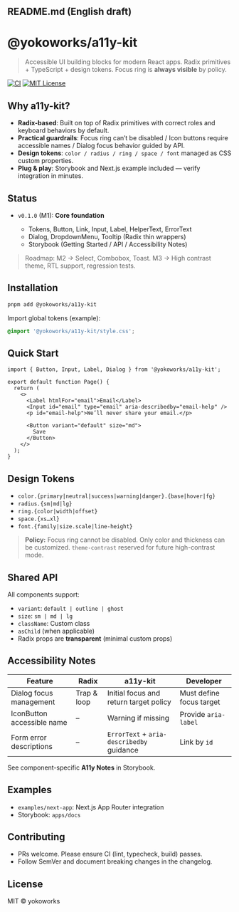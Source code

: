 ## README.md (English draft)

# @yokoworks/a11y-kit

> Accessible UI building blocks for modern React apps.
> Radix primitives + TypeScript + design tokens. Focus ring is **always visible** by policy.

[![CI](https://github.com/yokoworks/a11y-kit/actions/workflows/ci.yml/badge.svg)](https://github.com/yokoworks/a11y-kit/actions)
[![MIT License](https://img.shields.io/badge/license-MIT-green.svg)](./LICENSE)

## Why a11y-kit?

- **Radix-based**: Built on top of Radix primitives with correct roles and keyboard behaviors by default.
- **Practical guardrails**: Focus ring can’t be disabled / Icon buttons require accessible names / Dialog focus behavior guided by API.
- **Design tokens**: `color / radius / ring / space / font` managed as CSS custom properties.
- **Plug & play**: Storybook and Next.js example included — verify integration in minutes.

## Status

- `v0.1.0` (M1): **Core foundation**

  - Tokens, Button, Link, Input, Label, HelperText, ErrorText
  - Dialog, DropdownMenu, Tooltip (Radix thin wrappers)
  - Storybook (Getting Started / API / Accessibility Notes)

> Roadmap: M2 → Select, Combobox, Toast. M3 → High contrast theme, RTL support, regression tests.

## Installation

```bash
pnpm add @yokoworks/a11y-kit
```

Import global tokens (example):

```css
@import '@yokoworks/a11y-kit/style.css';
```

## Quick Start

```tsx
import { Button, Input, Label, Dialog } from '@yokoworks/a11y-kit';

export default function Page() {
  return (
    <>
      <Label htmlFor="email">Email</Label>
      <Input id="email" type="email" aria-describedby="email-help" />
      <p id="email-help">We’ll never share your email.</p>

      <Button variant="default" size="md">
        Save
      </Button>
    </>
  );
}
```

## Design Tokens

- `color.{primary|neutral|success|warning|danger}.{base|hover|fg}`
- `radius.{sm|md|lg}`
- `ring.{color|width|offset}`
- `space.{xs…xl}`
- `font.{family|size.scale|line-height}`

> **Policy:** Focus ring cannot be disabled. Only color and thickness can be customized. `theme-contrast` reserved for future high-contrast mode.

## Shared API

All components support:

- `variant`: `default | outline | ghost`
- `size`: `sm | md | lg`
- `className`: Custom class
- `asChild` (when applicable)
- Radix props are **transparent** (minimal custom props)

## Accessibility Notes

| Feature                    | Radix       | a11y-kit                                  | Developer                |
| -------------------------- | ----------- | ----------------------------------------- | ------------------------ |
| Dialog focus management    | Trap & loop | Initial focus and return target policy    | Must define focus target |
| IconButton accessible name | –           | Warning if missing                        | Provide `aria-label`     |
| Form error descriptions    | –           | `ErrorText` + `aria-describedby` guidance | Link by `id`             |

See component-specific **A11y Notes** in Storybook.

## Examples

- `examples/next-app`: Next.js App Router integration
- Storybook: `apps/docs`

## Contributing

- PRs welcome. Please ensure CI (lint, typecheck, build) passes.
- Follow SemVer and document breaking changes in the changelog.

## License

MIT © yokoworks
